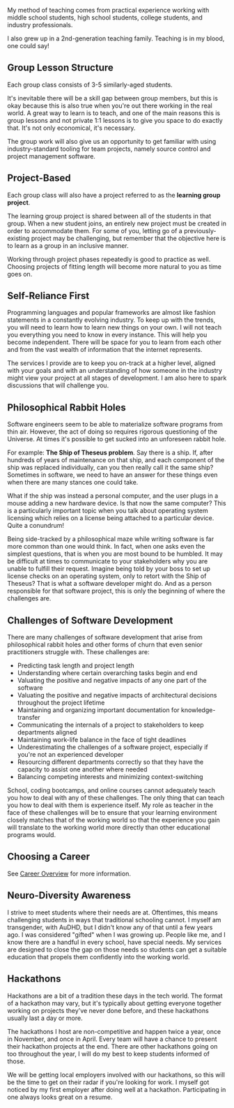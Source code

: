 My method of teaching comes from practical experience working with middle school students, high school students, college students, and industry professionals.

I also grew up in a 2nd-generation teaching family. Teaching is in my blood, one could say!

## Group Lesson Structure

Each group class consists of 3-5 similarly-aged students.

It's inevitable there will be a skill gap between group members, but this is okay because this is also true when you're out there working in the real world. A great way to learn is to teach, and one of the main reasons this is group lessons and not private 1:1 lessons is to give you space to do exactly that. It's not only economical, it's necessary.

The group work will also give us an opportunity to get familiar with using industry-standard tooling for team projects, namely source control and project management software.

## Project-Based

Each group class will also have a project referred to as the **learning group project**.

The learning group project is shared between all of the students in that group. When a new student joins, an entirely new project must be created in order to accommodate them. For some of you, letting go of a previously-existing project may be challenging, but remember that the objective here is to learn as a group in an inclusive manner.

Working through project phases repeatedly is good to practice as well. Choosing projects of fitting length will become more natural to you as time goes on.

## Self-Reliance First

Programming languages and popular frameworks are almost like fashion statements in a constantly evolving industry. To keep up with the trends, you will need to learn how to learn new things on your own. I will not teach you everything you need to know in every instance. This will help you become independent. There will be space for you to learn from each other and from the vast wealth of information that the internet represents.

The services I provide are to keep you on-track at a higher level, aligned with your goals and with an understanding of how someone in the industry might view your project at all stages of development. I am also here to spark discussions that will challenge you.

## Philosophical Rabbit Holes

Software engineers seem to be able to materialize software programs from thin air. However, the act of doing so requires rigorous questioning of the Universe. At times it's possible to get sucked into an unforeseen rabbit hole.

For example: **The Ship of Theseus problem**. Say there is a ship. If, after hundreds of years of maintenance on that ship, and each component of the ship was replaced individually, can you then really call it the same ship? Sometimes in software, we need to have an answer for these things even when there are many stances one could take.

What if the ship was instead a personal computer, and the user plugs in a mouse adding a new hardware device. Is that now the same computer? This is a particularly important topic when you talk about operating system licensing which relies on a license being attached to a particular device. Quite a conundrum!

Being side-tracked by a philosophical maze while writing software is far more common than one would think. In fact, when one asks even the simplest questions, that is when you are most bound to be humbled. It may be difficult at times to communicate to your stakeholders why you are unable to fulfill their request. Imagine being told by your boss to set up license checks on an operating system, only to retort with the Ship of Theseus? That is what a software developer might do. And as a person responsible for that software project, this is only the beginning of where the challenges are.

## Challenges of Software Development

There are many challenges of software development that arise from philosophical rabbit holes and other forms of churn that even senior practitioners struggle with. These challenges are:

- Predicting task length and project length
- Understanding where certain overarching tasks begin and end
- Valuating the positive and negative impacts of any one part of the software
- Valuating the positive and negative impacts of architectural decisions throughout the project lifetime
- Maintaining and organizing important documentation for knowledge-transfer
- Communicating the internals of a project to stakeholders to keep departments aligned
- Maintaining work-life balance in the face of tight deadlines
- Underestimating the challenges of a software project, especially if you're not an experienced developer
- Resourcing different departments correctly so that they have the capacity to assist one another where needed
- Balancing competing interests and minimizing context-switching

School, coding bootcamps, and online courses cannot adequately teach you how to deal with any of these challenges. The only thing that can teach you how to deal with them is experience itself. My role as teacher in the face of these challenges will be to ensure that your learning environment closely matches that of the working world so that the experience you gain will translate to the working world more directly than other educational programs would.

## Choosing a Career

See [Career Overview](/career) for more information.

## Neuro-Diversity Awareness

I strive to meet students where their needs are at. Oftentimes, this means challenging students in ways that traditional schooling cannot. I myself am transgender, with AuDHD, but I didn't know any of that until a few years ago. I was considered "gifted" when I was growing up. People like me, and I know there are a handful in every school, have special needs. My services are designed to close the gap on those needs so students can get a suitable education that propels them confidently into the working world.

## Hackathons

Hackathons are a bit of a tradition these days in the tech world. The format of a hackathon may vary, but it's typically about getting everyone together working on projects they've never done before, and these hackathons usually last a day or more.

The hackathons I host are non-competitive and happen twice a year, once in November, and once in April. Every team will have a chance to present their hackathon projects at the end. There are other hackathons going on too throughout the year, I will do my best to keep students informed of those.

We will be getting local employers involved with our hackathons, so this will be the time to get on their radar if you're looking for work. I myself got noticed by my first employer after doing well at a hackathon. Participating in one always looks great on a resume.
